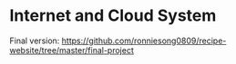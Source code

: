 # Internet and Cloud System
Final version: https://github.com/ronniesong0809/recipe-website/tree/master/final-project
